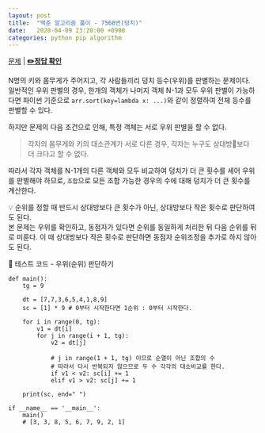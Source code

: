 ```yaml
---
layout: post
title:  "백준 알고리즘 풀이 - 7568번(덩치)"
date:   2020-04-09 23:20:00 +0900
categories: python pip algorithm
---
```


[문제](https://www.acmicpc.net/problem/7568) |
**[✏️정답 확인](https://github.com/live2skull/TheLordOfAlgorithm/blob/master/problems_boj/%EB%B8%8C%EB%A3%A8%ED%8A%B8_%ED%8F%AC%EC%8A%A4/7568.py)**

N명의 키와 몸무게가 주어지고, 각 사람들끼리 덩치 등수(우위)를 판별하는 문제이다.
일반적인 우위 판별의 경우, 한개의 객체가 나머지 객체 N-1과 모두 우위 판별이 가능하다면 파이썬 기준으로 `arr.sort(key=lambda x: ...)`와 같이 정렬하여 전체 등수를 판별할 수 있다.

하지만 문제의 다음 조건으로 인해, 특정 객체는 서로 우위 판별을 할 수 없다.
> 각자의 몸무게와 키의 대소관계가 서로 다른 경우, 각자는 누구도 상대방보다 더 크다고 할 수 없다.

따라서 각자 객체를 N-1개의 다른 객체와 모두 비교하여 덩치가 더 큰 횟수를 세어 우위를 판별해야 하므로, `조합`으로 모든 조합 가능한 경우의 수에 대해 덩치가 더 큰 횟수를 계산한다.

💡 순위를 정할 때 반드시 상대방보다 큰 횟수가 아닌, 상대방보다 작은 횟수로 판단하여도 된다.  
본 문제는 우위를 확인하고, 동점자가 있다면 순위를 동일하게 처리한 뒤 다음 순위를 뒤로 미룬다. 이 때 상대방보다 작은 횟수로 판단하면 동점자 순위조정을 추가로 하지 않아도 된다.

📝 테스트 코드 - 우위(순위) 판단하기
```
def main():
    tg = 9

    dt = [7,7,3,6,5,4,1,8,9]
    sc = [1] * 9 # 0부터 시작한다면 1순위 : 0부터 시작한다.

    for i in range(0, tg):
        v1 = dt[i]
        for j in range(i + 1, tg):
            v2 = dt[j]

            # j in range(1 + 1, tg) 이므로 순열이 아닌 조합의 수
            # 따라서 다시 반복되지 않으므로 두 수 각각의 대소비교를 한다.
            if v1 < v2: sc[i] += 1
            elif v1 > v2: sc[j] += 1

    print(sc, end=" ")

if __name__ == '__main__':
    main()
    # [3, 3, 8, 5, 6, 7, 9, 2, 1]
```

